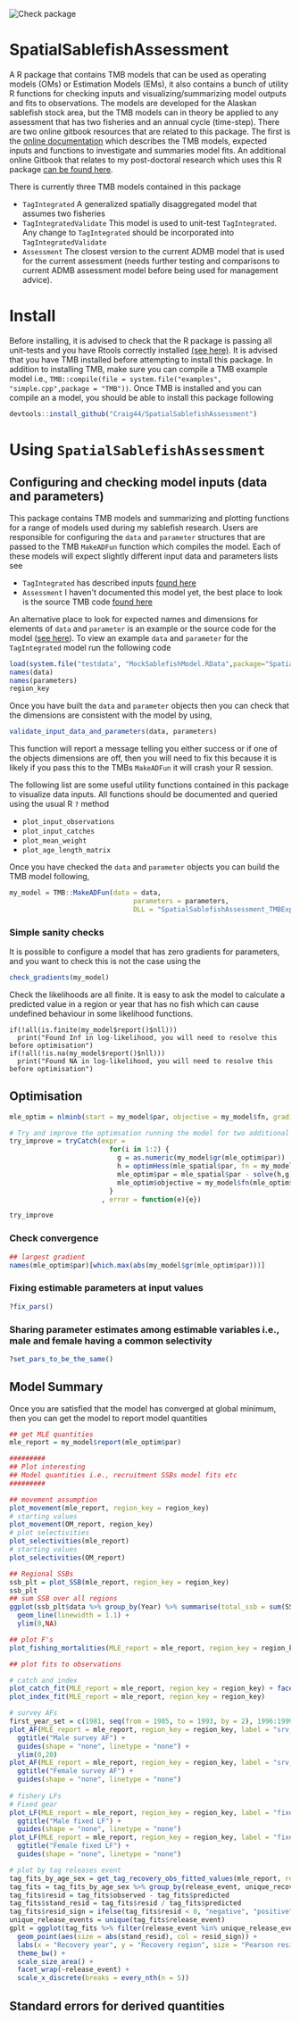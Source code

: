 ![Check package](https://github.com/Craig44/SpatialSablefishAssessment/actions/workflows/r.yml/badge.svg)
# SpatialSablefishAssessment
A R package that contains TMB models that can be used as operating models (OMs) or Estimation Models (EMs), it also contains a bunch of utility R functions for checking inputs and visualizing/summarizing model outputs and fits to observations. The models are developed for the Alaskan sablefish stock area, but the TMB models can in theory be applied to any assessment that has two fisheries and an annual cycle (time-step). There are two online gitbook resources that are related to this package. The first is the [online documentation](https://craig44.github.io/SpatialSablefishAssessment/) which describes the TMB models, expected inputs and functions to investigate and summaries model fits. An additional online Gitbook that relates to my post-doctoral research which uses this R package [can be found here](https://craig44.github.io/SableFishResearch/).

There is currently three TMB models contained in this package

- `TagIntegrated` A generalized spatially disaggregated model that assumes two fisheries
- `TagIntegratedValidate` This model is used to unit-test `TagIntegrated`. Any change to `TagIntegrated` should be incorporated into `TagIntegratedValidate`
- `Assessment` The closest version to the current ADMB model that is used for the current assessment (needs further testing and comparisons to current ADMB assessment model before being used for management advice).


# Install 
Before installing, it is advised to check that the R package is passing all unit-tests and you have Rtools correctly installed [(see here)](https://cran.r-project.org/bin/windows/Rtools/). It is advised that you have TMB installed before attempting to install this package. In addition to installing TMB, make sure you can compile a TMB example model i.e., `TMB::compile(file = system.file("examples", "simple.cpp",package = "TMB"))`. Once TMB is installed and you can compile an a model, you should be able to install this package following

```r
devtools::install_github("Craig44/SpatialSablefishAssessment")
```

# Using `SpatialSablefishAssessment`

## Configuring and checking model inputs (data and parameters)
This package contains TMB models and summarizing and plotting functions for a range of models used during my sablefish research. Users are responsible for configuring the `data` and `parameter` structures that are passed to the TMB `MakeADFun` function which compiles the model. Each of these models will expect slightly different input data and parameters lists see

- `TagIntegrated` has described inputs [found here](https://craig44.github.io/SpatialSablefishAssessment/TagIntegrated.html)
- `Assessment` I haven't documented this model yet, the best place to look is the source TMB code [found here](https://github.com/Craig44/SpatialSablefishAssessment/blob/master/src/TMB/CurrentAssessment.hpp)


An alternative place to look for expected names and dimensions for elements of `data` and `parameter` is an example or the source code for the model ([see here](https://github.com/Craig44/SpatialSablefishAssessment/blob/master/src/TMB/TagIntegrated.hpp)). To view an example `data` and `parameter` for the `TagIntegrated` model run the following code 


```r
load(system.file("testdata", "MockSablefishModel.RData",package="SpatialSablefishAssessment"))
names(data)
names(parameters)
region_key
```


Once you have built the `data` and `parameter` objects then you can check that the dimensions are consistent with the model by using,

```r
validate_input_data_and_parameters(data, parameters)
```

This function will report a message telling you either success or if one of the objects dimensions are off, then you will need to fix this because it is likely if you pass this to the TMBs `MakeADFun` it will crash your R session.


The following list are some useful utility functions contained in this package to visualize data inputs. All functions should be documented and queried using the usual R `?` method

- `plot_input_observations`
- `plot_input_catches`
- `plot_mean_weight`
- `plot_age_length_matrix`


Once you have checked the `data` and `parameter` objects you can build the TMB model following,

```r
my_model = TMB::MakeADFun(data = data,
                               parameters = parameters,
                               DLL = "SpatialSablefishAssessment_TMBExports", silent  = T)
```

### Simple sanity checks
It is possible to configure a model that has zero gradients for parameters, and you want to check this is not the case using the 
```r
check_gradients(my_model)
```

Check the likelihoods are all finite. It is easy to ask the model to calculate a predicted value in a region or year that has no fish which can cause undefined behaviour in some likelihood functions.
```
if(!all(is.finite(my_model$report()$nll)))
  print("Found Inf in log-likelihood, you will need to resolve this before optimisation")
if(!all(!is.na(my_model$report()$nll)))
  print("Found NA in log-likelihood, you will need to resolve this before optimisation")
```

## Optimisation

```r
mle_optim = nlminb(start = my_model$par, objective = my_model$fn, gradient  = my_model$gr, control = list(iter.max = 10000, eval.max = 10000))

# Try and improve the optimsation running the model for two additional Newton Raphson iterations
try_improve = tryCatch(expr =
                         for(i in 1:2) {
                           g = as.numeric(my_model$gr(mle_optim$par))
                           h = optimHess(mle_spatial$par, fn = my_model$fn, gr = my_model$gr)
                           mle_optim$par = mle_spatial$par - solve(h,g)
                           mle_optim$objective = my_model$fn(mle_optim$par)
                         }
                       , error = function(e){e})

try_improve
```


### Check convergence
```r
## largest gradient 
names(mle_optim$par)[which.max(abs(my_model$gr(mle_optim$par)))]
```


### Fixing estimable parameters at input values
```r
?fix_pars()
```

### Sharing parameter estimates among estimable variables i.e., male and female having a common selectivity
```r
?set_pars_to_be_the_same()
```

## Model Summary
Once you are satisfied that the model has converged at global minimum, then you can get the model to report model quantities

```r
## get MLE quantities
mle_report = my_model$report(mle_optim$par)

#########
## Plot interesting
## Model quantities i.e., recruitment SSBs model fits etc
#########

## movement assumption
plot_movement(mle_report, region_key = region_key)
# starting values
plot_movement(OM_report, region_key)
# plot selectivities
plot_selectivities(mle_report)
# starting values
plot_selectivities(OM_report)

## Regional SSBs
ssb_plt = plot_SSB(mle_report, region_key = region_key)
ssb_plt
## sum SSB over all regions
ggplot(ssb_plt$data %>% group_by(Year) %>% summarise(total_ssb = sum(SSB)), aes(x = Year, y = total_ssb)) +
  geom_line(linewidth = 1.1) +
  ylim(0,NA)

## plot F's
plot_fishing_mortalities(MLE_report = mle_report, region_key = region_key)

## plot fits to observations

# catch and index
plot_catch_fit(MLE_report = mle_report, region_key = region_key) + facet_wrap(label~Region, ncol = n_regions) + ylab("Catch (mt)")
plot_index_fit(MLE_report = mle_report, region_key = region_key)

# survey AFs
first_year_set = c(1981, seq(from = 1985, to = 1993, by = 2), 1996:1999)
plot_AF(MLE_report = mle_report, region_key = region_key, label = "srv_dom_ll", subset_years = first_year_set, sex = "male") +
  ggtitle("Male survey AF") +
  guides(shape = "none", linetype = "none") +
  ylim(0,20)
plot_AF(MLE_report = mle_report, region_key = region_key, label = "srv_dom_ll", subset_years = first_year_set, sex = "female") +
  ggtitle("Female survey AF") +
  guides(shape = "none", linetype = "none")
  
# fishery LFs
# Fixed gear
plot_LF(MLE_report = mle_report, region_key = region_key, label = "fixed", subset_years = 1991:1999, sex = "male") +
  ggtitle("Male fixed LF") +
  guides(shape = "none", linetype = "none")
plot_LF(MLE_report = mle_report, region_key = region_key, label = "fixed", subset_years = 1991:1999, sex = "female") +
  ggtitle("Female fixed LF") +
  guides(shape = "none", linetype = "none")

# plot by tag releases event
tag_fits_by_age_sex = get_tag_recovery_obs_fitted_values(mle_report, region_key = region_key)
tag_fits = tag_fits_by_age_sex %>% group_by(release_event, unique_recovery_id) %>% summarise(observed = sum(observed), predicted = sum(predicted), recovery_year = unique(recovery_year), recovery_region = unique(recovery_region), release_region = unique(release_region), release_year = unique(release_year))
tag_fits$resid = tag_fits$observed - tag_fits$predicted
tag_fits$stand_resid = tag_fits$resid / tag_fits$predicted
tag_fits$resid_sign = ifelse(tag_fits$resid < 0, "negative", "positive")
unique_release_events = unique(tag_fits$release_event)
gplt = ggplot(tag_fits %>% filter(release_event %in% unique_release_events[1:16]), aes(x = recovery_year, y = recovery_region)) +
  geom_point(aes(size = abs(stand_resid), col = resid_sign)) +
  labs(x = "Recovery year", y = "Recovery region", size = "Pearson residuals") +
  theme_bw() +
  scale_size_area() +
  facet_wrap(~release_event) +
  scale_x_discrete(breaks = every_nth(n = 5))

```



## Standard errors for derived quantities
